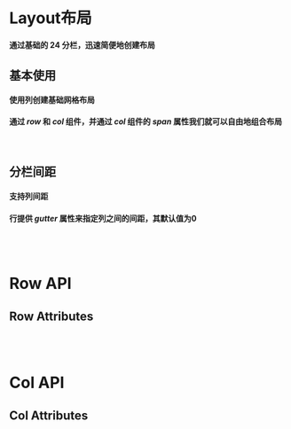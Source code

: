 <script setup>
    import demo1 from './demo1.vue'
    import demo2 from './demo2.vue'
    import Attributes1 from '../../vRow/Attributes.vue'
    import Attributes2 from '../../vCol/Attributes.vue'
    import componentBox from '@/components/componentBox.vue'
    import Preview from '@/components/Preview.vue'
</script>

# Layout布局

#### 通过基础的 24 分栏，迅速简便地创建布局

## 基本使用

#### 使用列创建基础网格布局

#### 通过 _row_ 和 _col_ 组件，并通过 _col_ 组件的 _span_ 属性我们就可以自由地组合布局

<br/>
<component-box>
    <demo1/>
</component-box>
<Preview compName="Layout" demoName="demo1"></Preview>

## 分栏间距

#### 支持列间距

#### 行提供 _gutter_ 属性来指定列之间的间距，其默认值为0

<br/>
<component-box>
    <demo2/>
</component-box>
<Preview compName="Layout" demoName="demo2"></Preview>
<br/>

# Row API

## Row Attributes

<br/>
<attributes1/>
<br/>

# Col API

## Col Attributes

<br/>
<attributes2/>
<br/>
